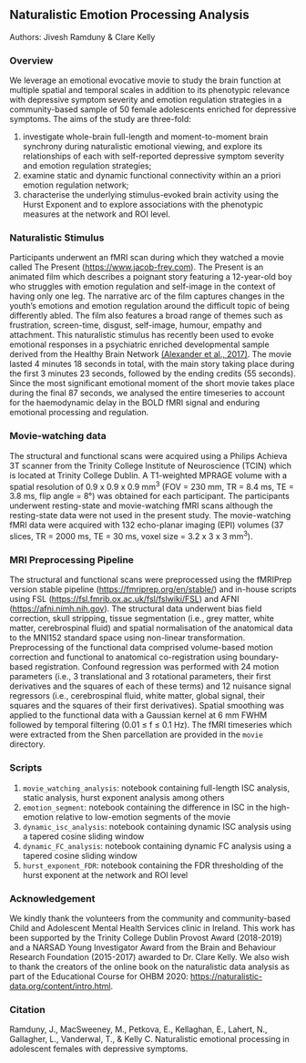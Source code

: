 ## Naturalistic Emotion Processing Analysis

Authors: Jivesh Ramduny & Clare Kelly

### Overview

We leverage an emotional evocative movie to study the brain function at multiple spatial and temporal scales in addition to its phenotypic relevance with depressive symptom severity and emotion regulation strategies in a community-based sample of 50 female adolescents enriched for depressive symptoms. The aims of the study are three-fold:
1. investigate whole-brain full-length and moment-to-moment brain synchrony during naturalistic emotional viewing, and explore its relationships of each with self-reported depressive symptom severity and emotion regulation strategies;
2. examine static and dynamic functional connectivity within an a priori emotion regulation network;
3. characterise the underlying stimulus-evoked brain activity using the Hurst Exponent and to explore associations with the phenotypic measures at the network and ROI level.

### Naturalistic Stimulus

Participants underwent an fMRI scan during which they watched a movie called The Present (https://www.jacob-frey.com). The Present is an animated film which describes a poignant story featuring a 12-year-old boy who struggles with emotion regulation and self-image in the context of having only one leg. The narrative arc of the film captures changes in the youth’s emotions and emotion regulation around the difficult topic of being differently abled. The film also features a broad range of themes such as frustration, screen-time, disgust, self-image, humour, empathy and attachment. This naturalistic stimulus has recently been used to evoke emotional responses in a psychiatric enriched developmental sample derived from the Healthy Brain Network [(Alexander et al., 2017)](https://www.nature.com/articles/sdata2017181). The movie lasted 4 minutes 18 seconds in total, with the main story taking place during the first 3 minutes 23 seconds, followed by the ending credits (55 seconds). Since the most significant emotional moment of the short movie takes place during the final 87 seconds, we analysed the entire timeseries to account for the haemodynamic delay in the BOLD fMRI signal and enduring emotional processing and regulation.

### Movie-watching data

The structural and functional scans were acquired using a Philips Achieva 3T scanner from the Trinity College Institute of Neuroscience (TCIN) which is located at Trinity College Dublin. A T1-weighted MPRAGE volume with a spatial resolution of 0.9 x 0.9 x 0.9 mm<sup>3</sup> (FOV = 230 mm, TR = 8.4 ms, TE = 3.8 ms, flip angle = 8°) was obtained for each participant. The participants underwent resting-state and movie-watching fMRI scans although the resting-state data were not used in the present study. The movie-watching fMRI data were acquired with 132 echo-planar imaging (EPI) volumes (37 slices, TR = 2000 ms, TE = 30 ms, voxel size = 3.2 x 3 x 3 mm<sup>3</sup>).

### MRI Preprocessing Pipeline

The structural and functional scans were preprocessed using the fMRIPrep version stable pipeline (https://fmriprep.org/en/stable/) and in-house scripts using FSL (https://fsl.fmrib.ox.ac.uk/fsl/fslwiki/FSL) and AFNI (https://afni.nimh.nih.gov). The structural data underwent bias field correction, skull stripping, tissue segmentation (i.e., grey matter, white matter, cerebrospinal fluid) and spatial normalisation of the anatomical data to the MNI152 standard space using non-linear transformation. Preprocessing of the functional data comprised volume-based motion correction and functional to anatomical co-registration using boundary-based registration. Confound regression was performed with 24 motion parameters (i.e., 3 translational and 3 rotational parameters, their first derivatives and the squares of each of these terms) and 12 nuisance signal regressors (i.e., cerebrospinal fluid, white matter, global signal, their squares and the squares of their first derivatives). Spatial smoothing was applied to the functional data with a Gaussian kernel at 6 mm FWHM followed by temporal filtering (0.01 ≤ f ≤  0.1 Hz). The fMRI timeseries which were extracted from the Shen parcellation are provided in the `movie` directory.

### Scripts

1. `movie_watching_analysis`: notebook containing full-length ISC analysis, static analysis, hurst exponent analysis among others
2. `emotion_segment`: notebook containing the difference in ISC in the high-emotion relative to low-emotion segments of the movie
3. `dynamic_isc_analysis`: notebook containing dynamic ISC analysis using a tapered cosine sliding window
4. `dynamic_FC_analysis`: notebook containing dynamic FC analysis using a tapered cosine sliding window
5. `hurst_exponent_FDR`: notebook containing the FDR thresholding of the hurst exponent at the network and ROI level

### Acknowledgement
We kindly thank the volunteers from the community and community-based Child and Adolescent Mental Health Services clinic in Ireland. This work has been supported by the Trinity College Dublin Provost Award (2018-2019) and a NARSAD Young Investigator Award from the Brain and Behaviour Research Foundation (2015-2017) awarded to Dr. Clare Kelly. We also wish to thank the creators of the online book on the naturalistic data analysis as part of the Educational Course for OHBM 2020: https://naturalistic-data.org/content/intro.html.

### Citation

Ramduny, J., MacSweeney, M., Petkova, E., Kellaghan, E., Lahert, N., Gallagher, L., Vanderwal, T., & Kelly C. Naturalistic emotional processing in adolescent females with depressive symptoms.

